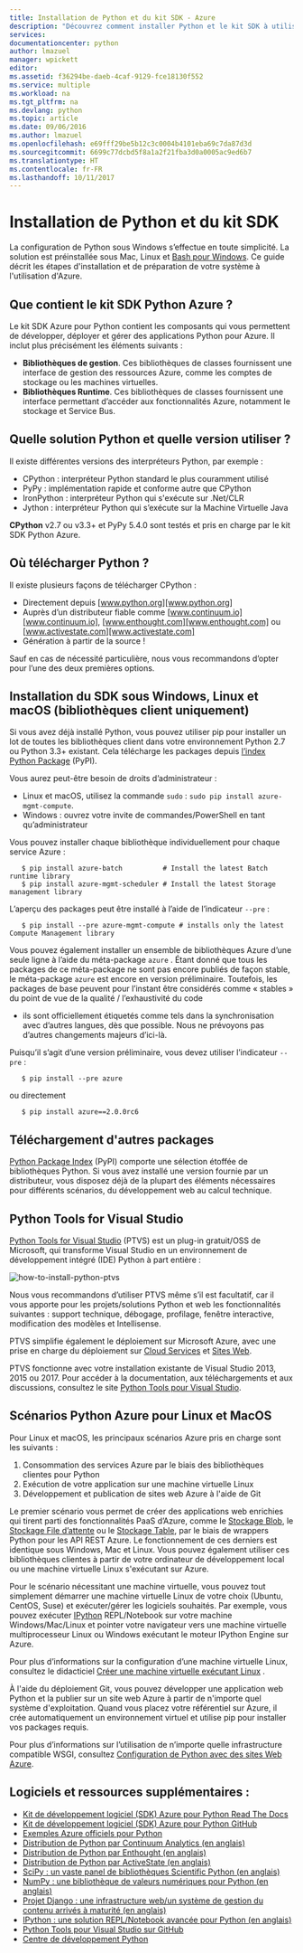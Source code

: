 ```yaml
---
title: Installation de Python et du kit SDK - Azure
description: "Découvrez comment installer Python et le kit SDK à utiliser avec Azure."
services: 
documentationcenter: python
author: lmazuel
manager: wpickett
editor: 
ms.assetid: f36294be-daeb-4caf-9129-fce18130f552
ms.service: multiple
ms.workload: na
ms.tgt_pltfrm: na
ms.devlang: python
ms.topic: article
ms.date: 09/06/2016
ms.author: lmazuel
ms.openlocfilehash: e69fff29be5b12c3c0004b4101eba69c7da87d3d
ms.sourcegitcommit: 6699c77dcbd5f8a1a2f21fba3d0a0005ac9ed6b7
ms.translationtype: HT
ms.contentlocale: fr-FR
ms.lasthandoff: 10/11/2017
---
```

# <a name="installing-python-and-the-sdk"></a>Installation de Python et du kit SDK
La configuration de Python sous Windows s’effectue en toute simplicité. La solution est préinstallée sous Mac, Linux et [Bash pour Windows](https://msdn.microsoft.com/commandline/wsl/about). Ce guide décrit les étapes d'installation et de préparation de votre système à l'utilisation d'Azure.

## <a name="whats-in-the-python-azure-sdk"></a>Que contient le kit SDK Python Azure ?
Le kit SDK Azure pour Python contient les composants qui vous permettent de développer, déployer et gérer des applications Python pour Azure. Il inclut plus précisément les éléments suivants :

* **Bibliothèques de gestion**. Ces bibliothèques de classes fournissent une interface de gestion des ressources Azure, comme les comptes de stockage ou les machines virtuelles.
* **Bibliothèques Runtime**. Ces bibliothèques de classes fournissent une interface permettant d’accéder aux fonctionnalités Azure, notamment le stockage et Service Bus.

## <a name="which-python-and-which-version-to-use"></a>Quelle solution Python et quelle version utiliser ?
Il existe différentes versions des interpréteurs Python, par exemple :

* CPython : interpréteur Python standard le plus couramment utilisé
* PyPy : implémentation rapide et conforme autre que CPython
* IronPython : interpréteur Python qui s'exécute sur .Net/CLR
* Jython : interpréteur Python qui s’exécute sur la Machine Virtuelle Java

**CPython** v2.7 ou v3.3+ et PyPy 5.4.0 sont testés et pris en charge par le kit SDK Python Azure.

## <a name="where-to-get-python"></a>Où télécharger Python ?
Il existe plusieurs façons de télécharger CPython :

* Directement depuis [www.python.org][www.python.org]
* Auprès d’un distributeur fiable comme [www.continuum.io][www.continuum.io], [www.enthought.com][www.enthought.com] ou [www.activestate.com][www.activestate.com]
* Génération à partir de la source !

Sauf en cas de nécessité particulière, nous vous recommandons d’opter pour l’une des deux premières options.

## <a name="sdk-installation-on-windows-linux-and-macos-client-libraries-only"></a>Installation du SDK sous Windows, Linux et macOS (bibliothèques client uniquement)
Si vous avez déjà installé Python, vous pouvez utiliser pip pour installer un lot de toutes les bibliothèques client dans votre environnement Python 2.7 ou Python 3.3+ existant. Cela télécharge les packages depuis [l’index Python Package][Python Package Index] (PyPI).

Vous aurez peut-être besoin de droits d’administrateur :

* Linux et macOS, utilisez la commande `sudo` : `sudo pip install azure-mgmt-compute`.
* Windows : ouvrez votre invite de commandes/PowerShell en tant qu’administrateur

Vous pouvez installer chaque bibliothèque individuellement pour chaque service Azure :

```console
   $ pip install azure-batch          # Install the latest Batch runtime library
   $ pip install azure-mgmt-scheduler # Install the latest Storage management library
```

L’aperçu des packages peut être installé à l’aide de l’indicateur `--pre` :

```console
   $ pip install --pre azure-mgmt-compute # installs only the latest Compute Management library
```

Vous pouvez également installer un ensemble de bibliothèques Azure d’une seule ligne à l’aide du méta-package `azure` . Étant donné que tous les packages de ce méta-package ne sont pas encore publiés de façon stable, le méta-package `azure` est encore en version préliminaire.
Toutefois, les packages de base peuvent pour l’instant être considérés comme « stables » du point de vue de la qualité / l’exhaustivité du code

* ils sont officiellement étiquetés comme tels dans la synchronisation avec d’autres langues, dès que possible.
  Nous ne prévoyons pas d’autres changements majeurs d’ici-là.

Puisqu’il s’agit d’une version préliminaire, vous devez utiliser l’indicateur `--pre` :

```console
   $ pip install --pre azure
```

ou directement

```console
   $ pip install azure==2.0.0rc6
```

## <a name="getting-more-packages"></a>Téléchargement d'autres packages
[Python Package Index][Python Package Index] (PyPI) comporte une sélection étoffée de bibliothèques Python.  Si vous avez installé une version fournie par un distributeur, vous disposez déjà de la plupart des éléments nécessaires pour différents scénarios, du développement web au calcul technique.

## <a name="python-tools-for-visual-studio"></a>Python Tools for Visual Studio
[Python Tools for Visual Studio][Python Tools pour Visual Studio] (PTVS) est un plug-in gratuit/OSS de Microsoft, qui transforme Visual Studio en un environnement de développement intégré (IDE) Python à part entière :

![how-to-install-python-ptvs](./media/python-how-to-install/how-to-install-python-ptvs.png)

Nous vous recommandons d’utiliser PTVS même s’il est facultatif, car il vous apporte pour les projets/solutions Python et web les fonctionnalités suivantes : support technique, débogage, profilage, fenêtre interactive, modification des modèles et Intellisense.

PTVS simplifie également le déploiement sur Microsoft Azure, avec une prise en charge du déploiement sur [Cloud Services](cloud-services/cloud-services-python-ptvs.md) et [Sites Web](app-service/app-service-web-overview.md).

PTVS fonctionne avec votre installation existante de Visual Studio 2013, 2015 ou 2017.  Pour accéder à la documentation, aux téléchargements et aux discussions, consultez le site [Python Tools pour Visual Studio].  

## <a name="python-azure-scenarios-for-linux-and-macos"></a>Scénarios Python Azure pour Linux et MacOS
Pour Linux et macOS, les principaux scénarios Azure pris en charge sont les suivants :

1. Consommation des services Azure par le biais des bibliothèques clientes pour Python
2. Exécution de votre application sur une machine virtuelle Linux
3. Développement et publication de sites web Azure à l'aide de Git

Le premier scénario vous permet de créer des applications web enrichies qui tirent parti des fonctionnalités PaaS d’Azure, comme le [Stockage Blob](virtual-machines/linux/quick-create-cli.md?toc=%2fazure%2fvirtual-machines%2flinux%2ftoc.json), le [Stockage File d’attente](storage/queues/storage-python-how-to-use-queue-storage.md) ou le [Stockage Table](cosmos-db/table-storage-how-to-use-python.md), par le biais de wrappers Python pour les API REST Azure. Le fonctionnement de ces derniers est identique sous Windows, Mac et Linux.  Vous pouvez également utiliser ces bibliothèques clientes à partir de votre ordinateur de développement local ou une machine virtuelle Linux s'exécutant sur Azure.

Pour le scénario nécessitant une machine virtuelle, vous pouvez tout simplement démarrer une machine virtuelle Linux de votre choix (Ubuntu, CentOS, Suse) et exécuter/gérer les logiciels souhaités.  Par exemple, vous pouvez exécuter [IPython][IPython] REPL/Notebook sur votre machine Windows/Mac/Linux et pointer votre navigateur vers une machine virtuelle multiprocesseur Linux ou Windows exécutant le moteur IPython Engine sur Azure.

Pour plus d’informations sur la configuration d’une machine virtuelle Linux, consultez le didacticiel [Créer une machine virtuelle exécutant Linux](virtual-machines/linux/quick-create-cli.md?toc=%2fazure%2fvirtual-machines%2flinux%2ftoc.json) .

À l'aide du déploiement Git, vous pouvez développer une application web Python et la publier sur un site web Azure à partir de n'importe quel système d'exploitation.  Quand vous placez votre référentiel sur Azure, il crée automatiquement un environnement virtuel et utilise pip pour installer vos packages requis.

Pour plus d’informations sur l’utilisation de n’importe quelle infrastructure compatible WSGI, consultez [Configuration de Python avec des sites Web Azure](app-service/web-sites-python-configure.md).

## <a name="additional-software-and-resources"></a>Logiciels et ressources supplémentaires :
* [Kit de développement logiciel (SDK) Azure pour Python Read The Docs](http://azure-sdk-for-python.readthedocs.io/en/latest/)
* [Kit de développement logiciel (SDK) Azure pour Python GitHub](https://github.com/Azure/azure-sdk-for-python)
* [Exemples Azure officiels pour Python](https://azure.microsoft.com/documentation/samples/?platform=python)
* [Distribution de Python par Continuum Analytics (en anglais)][Continuum Analytics Python Distribution]
* [Distribution de Python par Enthought (en anglais)][Enthought Python Distribution]
* [Distribution de Python par ActiveState (en anglais)][ActiveState Python Distribution]
* [SciPy : un vaste panel de bibliothèques Scientific Python (en anglais)][SciPy - A suite of Scientific Python libraries]
* [NumPy : une bibliothèque de valeurs numériques pour Python (en anglais)][NumPy - A numerics library for Python]
* [Projet Django : une infrastructure web/un système de gestion du contenu arrivés à maturité (en anglais)][Django Project - A mature web framework/CMS]
* [IPython : une solution REPL/Notebook avancée pour Python (en anglais)][IPython - an advanced REPL/Notebook for Python]
* [Python Tools pour Visual Studio sur GitHub][Python Tools for Visual Studio on GitHub]
* [Centre de développement Python](/develop/python/)

[Continuum Analytics Python Distribution]: http://continuum.io
[Enthought Python Distribution]: http://www.enthought.com
[ActiveState Python Distribution]: http://www.activestate.com
[www.python.org]: http://www.python.org
[www.continuum.io]: http://continuum.io
[www.enthought.com]: http://www.enthought.com
[www.activestate.com]: http://www.activestate.com
[SciPy - A suite of Scientific Python libraries]: http://www.scipy.org
[NumPy - A numerics library for Python]: http://www.numpy.org
[Django Project - A mature web framework/CMS]: http://www.djangoproject.com
[IPython - an advanced REPL/Notebook for Python]: http://ipython.org
[IPython]: http://ipython.org
[Python Tools pour Visual Studio]: http://aka.ms/ptvs
[Python Tools for Visual Studio on GitHub]: https://github.com/microsoft/ptvs
[Python Package Index]: http://pypi.python.org/pypi
[Microsoft Azure SDK for Python 2.7]: http://go.microsoft.com/fwlink/?LinkId=254281
[Microsoft Azure SDK for Python 3.4]: http://go.microsoft.com/fwlink/?LinkID=516990
[blob storage]:storage/blobs/storage-python-how-to-use-blob-storage.md
